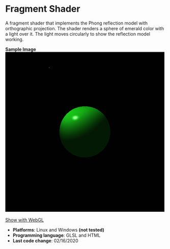 # Fragment Shader

A fragment shader that implements the Phong reflection model with orthographic projection.
The shader renders a sphere of emerald color with a light over it.
The light moves circularly to show the reflection model working.

__Sample Image__
![Sample Image](SampleImage.png)

[Show with WebGL](index.html)

- __Platforms__: Linux and Windows __(not tested)__
- __Programming language__: GLSL and HTML
- __Last code change__: 02/16/2020